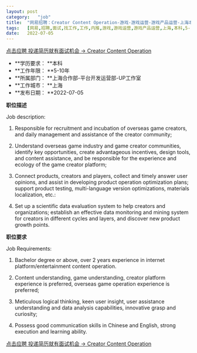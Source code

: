 ```yaml
---
layout:	post
category:	"job"
title:	"网易招聘：Creator Content Operation-游戏-游戏运营-游戏产品运营-上海本科5-10年"
tags:	[网易,招聘,面试,找工作,工作,内推,游戏,游戏运营,游戏产品运营,上海,本科,5-10年]
date:	2022-07-05
---
```


[点击应聘 投递简历就有面试机会 ->  Creator Content Operation](http://mobile.bole.netease.com/bole/boleDetail?id=40122&employeeId=346f03c3cda5f04c&key=all)



- **学历要求： **本科
- **工作年限： **5-10年
- **所属部门： **上海合作部-平台开发运营部-UP工作室
- **工作城市： **上海
- **发布日期： **2022-07-05



**职位描述**

Job description: 

1. Responsible for recruitment and incubation of overseas game creators, and daily management and assistance of the creator community;

2. Understand overseas game industry and game creator communities, identify key opportunities, create advantageous incentives, design tools, and content assistance, and be responsible for the experience and ecology of the game creator platform;

3. Connect products, creators and players, collect and timely answer user opinions, and assist in developing product operation optimization plans; support product testing, multi-language version optimizations, materials localization, etc.:

4. Set up a scientific data evaluation system to help creators and organizations; establish an effective data monitoring and mining system for creators in different cycles and layers, and discover new product growth points.







**职位要求**

Job Requirements: 

1. Bachelor degree or above, over 2 years experience in internet platform/entertainment content operation.

2. Content understanding, game understanding, creator platform experience is preferred, overseas game operation experience is preferred;

3. Meticulous logical thinking, keen user insight, user assistance understanding and data analysis capabilities, innovative grasp and curiosity;

4. Possess good communication skills in Chinese and English, strong execution and learning ability.



[点击应聘 投递简历就有面试机会 ->  Creator Content Operation](http://mobile.bole.netease.com/bole/boleDetail?id=40122&employeeId=346f03c3cda5f04c&key=all)